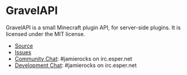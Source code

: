 GravelAPI
=========

GravelAPI is a small Minecraft plugin API, for server-side plugins. It is licensed under the MIT license.

* [Source](https://github.com/GravelPowered/GravelAPI)
* [Issues](https://github.com/GravelPowered/GravelAPI/issues)
* [Community Chat](https://kiwiirc.com/client/irc.esper.net/?#jamierocks): #jamierocks on irc.esper.net
* [Development Chat](https://kiwiirc.com/client/irc.esper.net/?#jamierocks): #jamierocks on irc.esper.net

